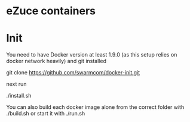 eZuce containers
================


Init
====

You need to have Docker version at least 1.9.0 (as this setup relies on docker network heavily) and git installed


git clone https://github.com/swarmcom/docker-init.git


next run 

./install.sh


You can also build each docker image alone from the correct folder with ./build.sh or start it with ./run.sh


